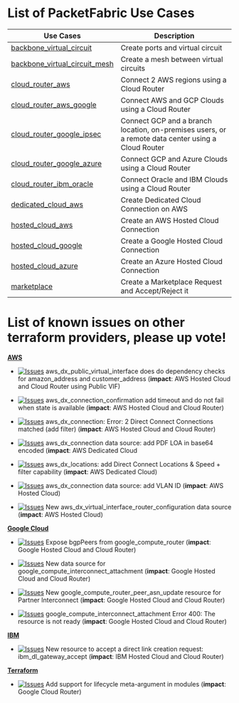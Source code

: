 # List of PacketFabric Use Cases

Use Cases | Description
--- | --- 
[backbone_virtual_circuit](./backbone_virtual_circuit) | Create ports and virtual circuit
[backbone_virtual_circuit_mesh](./backbone_virtual_circuit_mesh) | Create a mesh between virtual circuits
[cloud_router_aws](./cloud_router_aws) | Connect 2 AWS regions using a Cloud Router
[cloud_router_aws_google](./cloud_router_aws_google) | Connect AWS and GCP Clouds using a Cloud Router
[cloud_router_google_ipsec](./cloud_router_google_ipsec) | Connect GCP and a branch location, on-premises users, or a remote data center using a Cloud Router
[cloud_router_google_azure](./cloud_router_google_azure) | Connect GCP and Azure Clouds using a Cloud Router
[cloud_router_ibm_oracle](./cloud_router_ibm_oracle) | Connect Oracle and IBM Clouds using a Cloud Router
[dedicated_cloud_aws](./dedicated_cloud_aws) | Create Dedicated Cloud Connection on AWS
[hosted_cloud_aws](./hosted_cloud_aws) | Create an AWS Hosted Cloud Connection
[hosted_cloud_google](./hosted_cloud_google) | Create a Google Hosted Cloud Connection
[hosted_cloud_azure](./hosted_cloud_azure) | Create an Azure Hosted Cloud Connection
[marketplace](./marketplace) | Create a Marketplace Request and Accept/Reject it

# List of known issues on other terraform providers, please up vote!

**[AWS](https://registry.terraform.io/providers/hashicorp/aws/latest)**

- [![Issues](https://img.shields.io/github/issues/detail/state/hashicorp/terraform-provider-aws/25989)](https://github.com/hashicorp/terraform-provider-aws/issues/25989) aws_dx_public_virtual_interface does do dependency checks for amazon_address and customer_address (**impact**: AWS Hosted Cloud and Cloud Router using Public VIF)

- [![Issues](https://img.shields.io/github/issues/detail/state/hashicorp/terraform-provider-aws/26335)](https://github.com/hashicorp/terraform-provider-aws/issues/26335) aws_dx_connection_confirmation add timeout and do not fail when state is available (**impact**: AWS Hosted Cloud and Cloud Router)

- [![Issues](https://img.shields.io/github/issues/detail/state/hashicorp/terraform-provider-aws/26919)](https://github.com/hashicorp/terraform-provider-aws/issues/26919) aws_dx_connection: Error: 2 Direct Connect Connections matched (add filter) (**impact**: AWS Hosted Cloud and Cloud Router)

- [![Issues](https://img.shields.io/github/issues/detail/state/hashicorp/terraform-provider-aws/26436)](https://github.com/hashicorp/terraform-provider-aws/issues/26436) aws_dx_connection data source: add PDF LOA in base64 encoded (**impact**: AWS Dedicated Cloud

- [![Issues](https://img.shields.io/github/issues/detail/state/hashicorp/terraform-provider-aws/26438)](https://github.com/hashicorp/terraform-provider-aws/issues/26438) aws_dx_locations: add Direct Connect Locations & Speed + filter capability (**impact**: AWS Dedicated Cloud)

- [![Issues](https://img.shields.io/github/issues/detail/state/hashicorp/terraform-provider-aws/26461)](https://github.com/hashicorp/terraform-provider-aws/issues/26461) aws_dx_connection data source: add VLAN ID (**impact**: AWS Hosted Cloud)

- [![Issues](https://img.shields.io/github/issues/detail/state/hashicorp/terraform-provider-aws/26432)](https://github.com/hashicorp/terraform-provider-aws/issues/26432) New aws_dx_virtual_interface_router_configuration data source (**impact**: AWS Hosted Cloud)

**[Google Cloud](https://registry.terraform.io/providers/hashicorp/google/latest)**

- [![Issues](https://img.shields.io/github/issues/detail/state/hashicorp/terraform-provider-google/11458)](https://github.com/hashicorp/terraform-provider-google/issues/11458) Expose bgpPeers from google_compute_router (**impact**: Google Hosted Cloud and Cloud Router)

- [![Issues](https://img.shields.io/github/issues/detail/state/hashicorp/terraform-provider-google/12624)](https://github.com/hashicorp/terraform-provider-google/issues/12624) New data source for google_compute_interconnect_attachment (**impact**: Google Hosted Cloud and Cloud Router)

- [![Issues](https://img.shields.io/github/issues/detail/state/hashicorp/terraform-provider-google/12630)](https://github.com/hashicorp/terraform-provider-google/issues/12630) New google_compute_router_peer_asn_update resource for Partner Interconnect (**impact**: Google Hosted Cloud and Cloud Router)

- [![Issues](https://img.shields.io/github/issues/detail/state/hashicorp/terraform-provider-google/12631)](https://github.com/hashicorp/terraform-provider-google/issues/12631) google_compute_interconnect_attachment  Error 400: The resource is not ready (**impact**: Google Hosted Cloud and Cloud Router)

**[IBM](https://registry.terraform.io/providers/IBM-Cloud/ibm/latest)**

- [![Issues](https://img.shields.io/github/issues/detail/state/IBM-Cloud/terraform-provider-ibm/3978)](https://github.com/IBM-Cloud/terraform-provider-ibm/issues/3978) New resource to accept a direct link creation request: ibm_dl_gateway_accept (**impact**: IBM Hosted Cloud and Cloud Router)


**[Terraform](https://www.terraform.io/)**

- [![Issues](https://img.shields.io/github/issues/detail/state/hashicorp/terraform/27360)](https://github.com/hashicorp/terraform/issues/27360) Add support for lifecycle meta-argument in modules (**impact**: Google Cloud Router)

